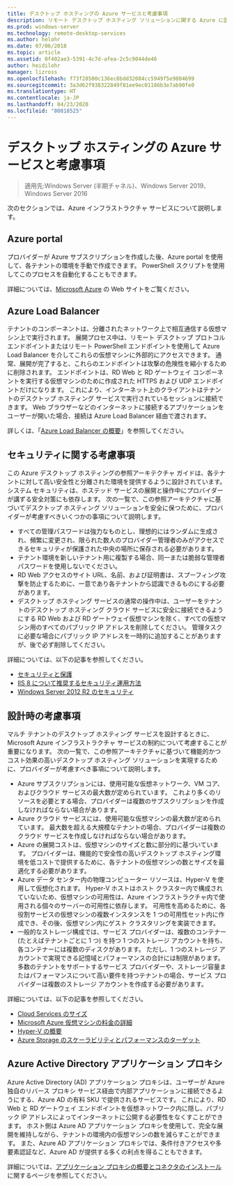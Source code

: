 ```yaml
---
title: デスクトップ ホスティングの Azure サービスと考慮事項
description: リモート デスクトップ ホスティング ソリューションに関する Azure に固有の考慮事項について説明します。
ms.prod: windows-server
ms.technology: remote-desktop-services
ms.author: helohr
ms.date: 07/06/2018
ms.topic: article
ms.assetid: 0f402ae3-5391-4c7d-afea-2c5c9044de46
author: heidilohr
manager: lizross
ms.openlocfilehash: f73f28500c136ec8bdd32084cc5949f5e9804699
ms.sourcegitcommit: 3a3d62f938322849f81ee9ec01186b3e7ab90fe0
ms.translationtype: HT
ms.contentlocale: ja-JP
ms.lasthandoff: 04/23/2020
ms.locfileid: "80818525"
---
```

# <a name="azure-services-and-considerations-for-desktop-hosting"></a>デスクトップ ホスティングの Azure サービスと考慮事項

>適用先:Windows Server (半期チャネル)、Windows Server 2019、Windows Server 2016

次のセクションでは、Azure インフラストラクチャ サービスについて説明します。
  
## <a name="azure-portal"></a>Azure portal

プロバイダーが Azure サブスクリプションを作成した後、Azure portal を使用して、各テナントの環境を手動で作成できます。 PowerShell スクリプトを使用してこのプロセスを自動化することもできます。  

詳細については、[Microsoft Azure](https://www.azure.microsoft.com) の Web サイトをご覧ください。
  
## <a name="azure-load-balancer"></a>Azure Load Balancer

テナントのコンポーネントは、分離されたネットワーク上で相互通信する仮想マシン上で実行されます。 展開プロセス中は、リモート デスクトップ プロトコル エンドポイントまたはリモート PowerShell エンドポイントを使用して Azure Load Balancer を介してこれらの仮想マシンに外部的にアクセスできます。 通常、展開が完了すると、これらのエンドポイントは攻撃の危険性を縮小するために削除されます。 エンドポイントは、RD Web と RD ゲートウェイ コンポーネントを実行する仮想マシンのために作成された HTTPS および UDP エンドポイントだけになります。 これにより、インターネット上のクライアントはテナントのデスクトップ ホスティング サービスで実行されているセッションに接続できます。 Web ブラウザーなどのインターネットに接続するアプリケーションをユーザーが開いた場合、接続は Azure Load Balancer 経由で渡されます。  
  
詳しくは、「[Azure Load Balancer の概要](https://azure.microsoft.com/documentation/articles/virtual-machines-linux-load-balance/)」を参照してください。
  
## <a name="security-considerations"></a>セキュリティに関する考慮事項

この Azure デスクトップ ホスティングの参照アーキテクチャ ガイドは、各テナントに対して高い安全性と分離された環境を提供するように設計されています。 システム セキュリティは、ホステッド サービスの展開と操作中にプロバイダーが講ずる安全対策にも依存します。 次の一覧で、この参照アーキテクチャに基づいてデスクトップ ホスティング ソリューションを安全に保つために、プロバイダーが考慮すべきいくつかの事項について説明します。

- すべての管理パスワードは強力なものとし、理想的にはランダムに生成され、頻繁に変更され、限られた数人のプロバイダー管理者のみがアクセスできるセキュリティが保護された中央の場所に保存される必要があります。  
- テナント環境を新しいテナント用に複製する場合、同一または脆弱な管理者パスワードを使用しないでください。
- RD Web アクセスのサイト URL、名前、および証明書は、スプーフィング攻撃を防止するために、一意であり各テナントから認識できるものにする必要があります。  
- デスクトップ ホスティング サービスの通常の操作中は、ユーザーをテナントのデスクトップ ホスティング クラウド サービスに安全に接続できるようにする RD Web および RD ゲートウェイ仮想マシンを除く、すべての仮想マシン用のすべてのパブリック IP アドレスを削除してください。 管理タスクに必要な場合にパブリック IP アドレスを一時的に追加することがありますが、後で必ず削除してください。  
  
詳細については、以下の記事を参照してください。

- [セキュリティと保護](https://docs.microsoft.com/previous-versions/windows/it-pro/windows-server-2012-R2-and-2012/hh831778(v=ws.11))  
- [IIS 8 について推奨するセキュリティ運用方法](https://docs.microsoft.com/previous-versions/windows/it-pro/windows-server-2012-R2-and-2012/jj635855(v=ws.11))  
- [Windows Server 2012 R2 のセキュリティ](https://docs.microsoft.com/previous-versions/windows/it-pro/windows-server-2012-R2-and-2012/hh831360(v=ws.11))  
  
## <a name="design-considerations"></a>設計時の考慮事項

マルチ テナントのデスクトップ ホスティング サービスを設計するときに、Microsoft Azure インフラストラクチャ サービスの制約について考慮することが重要になります。 次の一覧で、この参照アーキテクチャに基づいて機能的かつコスト効果の高いデスクトップ ホスティング ソリューションを実現するために、プロバイダーが考慮すべき事項について説明します。  
  
- Azure サブスクリプションには、使用可能な仮想ネットワーク、VM コア、およびクラウド サービスの最大数が定められています。 これより多くのリソースを必要とする場合、プロバイダーは複数のサブスクリプションを作成しなければならない場合があります。
- Azure クラウド サービスには、使用可能な仮想マシンの最大数が定められています。 最大数を超える大規模なテナントの場合、プロバイダーは複数のクラウド サービスを作成しなければならない場合があります。  
- Azure の展開コストは、仮想マシンのサイズと数に部分的に基づいています。 プロバイダーは、機能的で安全性の高いデスクトップ ホスティング環境を低コストで提供するために、各テナントの仮想マシンの数とサイズを最適化する必要があります。  
- Azure データ センター内の物理コンピューター リソースは、Hyper-V を使用して仮想化されます。 Hyper-V ホストはホスト クラスター内で構成されていないため、仮想マシンの可用性は、Azure インフラストラクチャ内で使用される個々のサーバーの可用性に依存します。 可用性を高めるために、各役割サービスの仮想マシンの複数インスタンスを 1 つの可用性セット内に作成でき、その後、仮想マシン内にゲスト クラスタリングを実装できます。  
- 一般的なストレージ構成では、サービス プロバイダーは、複数のコンテナー (たとえばテナントごとに 1 つ) を持つ 1 つのストレージ アカウントを持ち、各コンテナーには複数のディスクがあります。 ただし、1 つのストレージ アカウントで実現できる記憶域とパフォーマンスの合計には制限があります。 多数のテナントをサポートするサービス プロバイダーや、ストレージ容量またはパフォーマンスについて高い要件を持つテナントの場合、サービス プロバイダーは複数のストレージ アカウントを作成する必要があります。  
  
詳細については、以下の記事を参照してください。

- [Cloud Services のサイズ](https://docs.microsoft.com/azure/cloud-services/cloud-services-sizes-specs)  
- [Microsoft Azure 仮想マシンの料金の詳細](https://azure.microsoft.com/pricing/details/virtual-machines/)  
- [Hyper-V の概要](https://docs.microsoft.com/previous-versions/windows/it-pro/windows-server-2012-R2-and-2012/hh831531(v=ws.11))  
- [Azure Storage のスケーラビリティとパフォーマンスのターゲット](https://docs.microsoft.com/azure/storage/common/storage-scalability-targets)  

## <a name="azure-active-directory-application-proxy"></a>Azure Active Directory アプリケーション プロキシ

Azure Active Directory (AD) アプリケーション プロキシは、ユーザーが Azure 独自のリバース プロキシ サービス経由で内部アプリケーションに接続できるようにする、Azure AD の有料 SKU で提供されるサービスです。 これにより、RD Web と RD ゲートウェイ エンドポイントを仮想ネットワーク内に隠し、パブリック IP アドレスによってインターネットに公開する必要性をなくすことができます。 ホスト側は Azure AD アプリケーション プロキシを使用して、完全な展開を維持しながら、テナントの環境内の仮想マシンの数を減らすことができます。 また、Azure AD アプリケーション プロキシでは、条件付きアクセスや多要素認証など、Azure AD が提供する多くの利点を得ることもできます。

詳細については、[アプリケーション プロキシの概要とコネクタのインストール](https://docs.microsoft.com/azure/active-directory/manage-apps/application-proxy-enable)に関するページを参照してください。